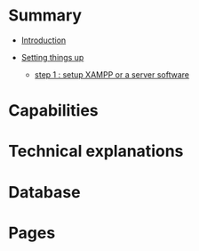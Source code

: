 # Summary

- [Introduction](./Introduction.md)

- [Setting things up](./setting_things_up.md)
  - [step 1 : setup XAMPP or a server software](installing_XAMPP.md)
   

# Capabilities

# Technical explanations
  # Database
  # Pages
